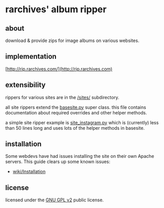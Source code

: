 rarchives' album ripper
=======================

about
-----

download & provide zips for image albums on various websites.

implementation
--------------

[http://rip.rarchives.com/](http://rip.rarchives.com)

extensibility
-------------

rippers for various sites are in the [/sites/](https://github.com/4pr0n/rip/tree/master/sites) subdirectory.

all site rippers extend the [basesite.py](https://github.com/4pr0n/rip/blob/master/sites/basesite.py) super class. this file contains documentation about required overrides and other helper methods.

a simple site ripper example is [site_instagram.py](https://github.com/4pr0n/rip/blob/master/sites/site_instagram.py) which is (currently) less than 50 lines long and uses lots of the helper methods in basesite.

installation
------------

Some webdevs have had issues installing the site on their own Apache servers. This guide clears up some known issues:

* [wiki/Installation](https://github.com/4pr0n/rip/wiki/Installation)

license
-------

licensed under the [GNU GPL v2](http://www.gnu.org/licenses/gpl-2.0.txt) public license.
